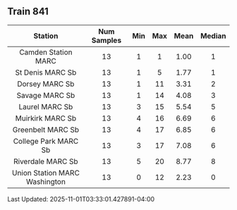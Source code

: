 ## Train 841

| Station | Num Samples | Min | Max | Mean | Median |
| :-----: | :---------: | :-: | :-: | :--: | :----: |
| Camden Station MARC | 13 | 1 | 1 | 1.00 | 1 |
| St Denis MARC Sb | 13 | 1 | 5 | 1.77 | 1 |
| Dorsey MARC Sb | 13 | 1 | 11 | 3.31 | 2 |
| Savage MARC Sb | 13 | 1 | 14 | 4.08 | 3 |
| Laurel MARC Sb | 13 | 3 | 15 | 5.54 | 5 |
| Muirkirk MARC Sb | 13 | 4 | 16 | 6.69 | 6 |
| Greenbelt MARC Sb | 13 | 4 | 17 | 6.85 | 6 |
| College Park MARC Sb | 13 | 3 | 17 | 7.08 | 6 |
| Riverdale MARC Sb | 13 | 5 | 20 | 8.77 | 8 |
| Union Station MARC Washington | 13 | 0 | 12 | 2.23 | 0 |


Last Updated: 2025-11-01T03:33:01.427891-04:00